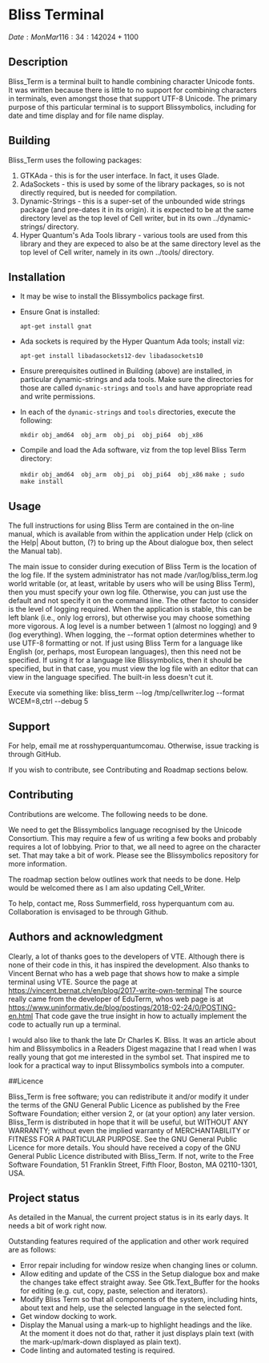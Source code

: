 # Bliss Terminal
$Date: Mon Mar 1 16:34:14 2024 +1100$

## Description

Bliss_Term  is a terminal built to handle  combining  character
Unicode  fonts.  It was written because there is little  to  no
support  for  combining characters in terminals,  even  amongst
those that support UTF-8 Unicode.  The primary purpose of  this
particular terminal is to support Blissymbolics, including  for
date and time display and for file name display.

## Building

Bliss_Term uses the following packages:
1. GTKAda - this is for the user interface.  In fact, it uses Glade.
2. AdaSockets - this is used by some of the library packages, so is
   not directly required, but is needed for compilation.
3. Dynamic-Strings - this is a super-set of the unbounded wide strings
   package (and pre-dates it in its origin).  it is expected to be at
   the same directory level as the top level of Cell writer, but in
   its own ../dynamic-strings/ directory.
4. Hyper Quantum's Ada Tools library - various tools are used from 
   this library and they are expeced  to also be at the same directory
   level as the top level of Cell writer, namely in its own
   ../tools/ directory.

## Installation

* It may be wise to install the Blissymbolics package first.
* Ensure Gnat is installed:

    `apt-get install gnat`

* Ada sockets is required by the Hyper Quantum Ada tools; install viz:

    `apt-get install libadasockets12-dev libadasockets10`

* Ensure prerequisites outlined in Building (above) are installed, in particular
  dynamic-strings and ada tools.  Make sure the directories for those are called
  `dynamic-strings` and `tools` and have appropriate read and write permissions.
* In each of the `dynamic-strings` and `tools` directories, execute the following:

    `mkdir obj_amd64  obj_arm  obj_pi  obj_pi64  obj_x86`

* Compile and load the Ada software, viz from the top level Bliss Term directory:

    `mkdir obj_amd64  obj_arm  obj_pi  obj_pi64  obj_x86`
    `make ; sudo make install`

## Usage

The full instructions for using Bliss Term are contained in the on-line manual,
which is available from within the application under Help (click on the Help|
About button, (?) to bring up the About dialogue box, then select the Manual tab).

The main issue to consider during execution of Bliss Term is the location of
the log file.  If the system administrator has not made /var/log/bliss_term.log
world writable (or, at least, writable by users who will be using Bliss Term),
then you must specify your own log file.  Otherwise, you can just use the default
and not specify it on the command line.  The other factor to consider is the level
of logging required.  When the application is stable, this can be left blank (i.e.,
only log errors), but otherwise you may choose something more vigorous.  A log
level is a number between 1 (almost no logging) and 9 (log everything).
When logging, the --format option determines whether to use UTF-8 formatting or
not.  If just using Bliss Term for a language like English (or, perhaps, most
European languages), then this need not be specified.  If using it for a language
like Blissymbolics, then it should be specified, but in that case, you must view
the log file with an editor that can view in the language specified.  The built-in
less doesn't cut it.

Execute via something like:
bliss_term --log /tmp/cellwriter.log --format WCEM=8,ctrl --debug 5

## Support

For help, email me at ross<at>hyperquantum<dot>com<dot>au.  Otherwise, 
issue tracking is through GitHub.

If you wish to contribute, see Contributing and Roadmap sections below.

## Contributing

Contributions are welcome.  The following needs to be done.

We need to get the Blissymbolics language recognised by the Unicode Consortium. 
This may require a few of us writing a few books and probably requires a lot of 
lobbying.  Prior to that, we all need to agree on the character set.  That may 
take a bit of work.  Please see the Blissymbolics repository for more 
information.

The roadmap section below outlines work that needs to be done.  Help would be 
welcomed there as I am also updating Cell_Writer.

To help, contact me, Ross Summerfield, ross <at> hyperquantum <dot> com <dot> au.
Collaboration is envisaged to be through Github.

## Authors and acknowledgment

Clearly, a lot of thanks goes to the developers of VTE.  Although there is none
of their code in this, it has inspired the development.  Also thanks to Vincent
Bernat who has a web page that shows how to make a simple terminal using VTE.
Source the page at https://vincent.bernat.ch/en/blog/2017-write-own-terminal
The source really came from the developer of EduTerm, whos web page is at
https://www.uninformativ.de/blog/postings/2018-02-24/0/POSTING-en.html
That code gave the true insight in how to actually implement the code to
actually run up a terminal.

I would also like to thank the late Dr Charles K. Bliss.  It was an article about 
him and Blissymbolics in a Readers Digest magazine that I read when I was really 
young that got me interested in the symbol set.  That inspired me to look for a 
practical way to input Blissymbolics symbols into a computer.

##Licence

Bliss_Term is free software; you can redistribute it and/or modify it under the
terms of the GNU General Public Licence as published by the Free Software 
Foundation; either version 2, or (at your option) any later version.  Bliss_Term 
is distributed in hope that it will be useful, but WITHOUT ANY WARRANTY; without 
even the implied warranty of MERCHANTABILITY or FITNESS FOR A PARTICULAR PURPOSE.
See the GNU General Public Licence for more details.  You should have received 
a copy of the GNU General Public Licence distributed with  Bliss_Term. If not, 
write to the Free Software Foundation, 51 Franklin Street, Fifth Floor, Boston, 
MA 02110-1301, USA.

## Project status

As detailed in the Manual, the current project status is in its early days.  It 
needs a bit of work right now.

Outstanding features required of the application and other work required are as 
follows:
* Error repair including for window resize when changing lines or column.
* Allow editing and update of the CSS in the Setup dialogue box and make the 
changes take effect straight away.  See Gtk.Text_Buffer for the hooks for 
editing (e.g. cut, copy, paste, selection and iterators).
* Modify Bliss Term so that all components of the system, including hints, 
about text and help, use the selected language in the selected font.
* Get window docking to work.
* Display the Manual using a mark-up to highlight headings and the like.  At the 
moment it does not do that, rather it just displays plain text (with the 
mark-up/mark-down displayed as plain text).
* Code linting and automated testing is required.

